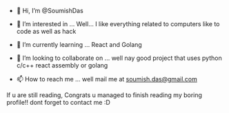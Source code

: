 - 👋 Hi, I’m @SoumishDas


- 👀 I’m interested in ... Well... I like everything related to computers like to code as well as hack

- 🌱 I’m currently learning ... React and Golang

- 💞️ I’m looking to collaborate on ... well nay good project that uses python c/c++ react assembly or golang

- 📫 How to reach me ... well mail me at soumish.das@gmail.com

If u are still reading, Congrats u managed to finish reading my boring profile!! dont forget to contact me :D

<!---
SoumishDas/SoumishDas is a ✨ special ✨ repository because its `README.md` (this file) appears on your GitHub profile.
You can click the Preview link to take a look at your changes.
--->
